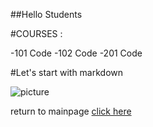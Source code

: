 ##Hello Students



#COURSES :

-101 Code
-102 Code
-201 Code

#Let's start with markdown 

![picture](https://cdn3.iconfinder.com/data/icons/logos-and-brands-adobe/512/205_Markdown-512.png)

return to mainpage [click here](https://github.com)
